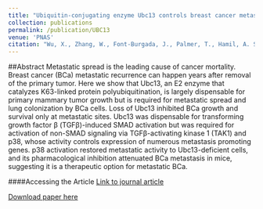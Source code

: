 ```yaml
---
title: "Ubiquitin-conjugating enzyme Ubc13 controls breast cancer metastasis through a TAK1-p38 MAP kinase cascade."
collection: publications
permalink: /publication/UBC13
venue: 'PNAS'
citation: "Wu, X., Zhang, W., Font-Burgada, J., Palmer, T., Hamil, A. S., Biswas, S. K., Poidinger, M., <b> Borcherding, N.</b>, Xie, Q., Ellies, L. G., Ltyle, N. K., Wu, L. W., Fox, R. G., Yang, J., Dowdy, S. F., Reya, T., & Karin, M. Ubiquitin-conjugating enzyme Ubc13 controls breast cancer metastasis through a TAK1-p38 MAP kinase cascade. Proceedings of the National Academy of Science 2014." 
---
```


##Abstract
Metastatic spread is the leading cause of cancer mortality. Breast cancer (BCa) metastatic recurrence can happen years after removal of the primary tumor. Here we show that Ubc13, an E2 enzyme that catalyzes K63-linked protein polyubiquitination, is largely dispensable for primary mammary tumor growth but is required for metastatic spread and lung colonization by BCa cells. Loss of Ubc13 inhibited BCa growth and survival only at metastatic sites. Ubc13 was dispensable for transforming growth factor β (TGFβ)-induced SMAD activation but was required for activation of non-SMAD signaling via TGFβ-activating kinase 1 (TAK1) and p38, whose activity controls expression of numerous metastasis promoting genes. p38 activation restored metastatic activity to Ubc13-deficient cells, and its pharmacological inhibition attenuated BCa metastasis in mice, suggesting it is a therapeutic option for metastatic BCa.

####Accessing the Article
[Link to journal article](https://www.pnas.org/content/111/38/13870.short)

[Download paper here](https://ncborcherding.github.io/files/UBC13.pdf)

